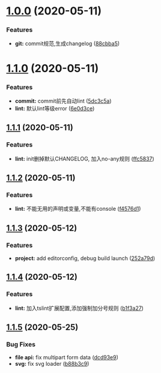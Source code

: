 


# [1.0.0](https://gitlab.oneitfarm.com/itfarm_zhangyi/idg-vue-ts/compare/0.0.0...1.0.0) (2020-05-11)


### Features

* **git:** commit规范,生成changelog ([88cbba5](https://gitlab.oneitfarm.com/itfarm_zhangyi/idg-vue-ts/commit/88cbba5d8ea24a7d68a9a34a3567cfccbfebedac))



# [1.1.0](https://gitlab.oneitfarm.com/itfarm_zhangyi/idg-vue-ts/compare/1.0.0...1.1.0) (2020-05-11)


### Features

* **commit:** commit前先自动lint ([5dc3c5a](https://gitlab.oneitfarm.com/itfarm_zhangyi/idg-vue-ts/commit/5dc3c5a8cb1ff3b1ae48f7cb52f21d5c066bbf19))
* **lint:** 默认lint等级error ([6e0d3ce](https://gitlab.oneitfarm.com/itfarm_zhangyi/idg-vue-ts/commit/6e0d3ceff396a3e4e93688bf1702589acf418390))



## [1.1.1](https://gitlab.oneitfarm.com/itfarm_zhangyi/idg-vue-ts/compare/1.1.0...1.1.1) (2020-05-11)


### Features

* **lint:** init删掉默认CHANGELOG, 加入no-any规则 ([ffc5837](https://gitlab.oneitfarm.com/itfarm_zhangyi/idg-vue-ts/commit/ffc5837be5d70dc55fbd98ca53f5492484eac626))



## [1.1.2](https://gitlab.oneitfarm.com/itfarm_zhangyi/idg-vue-ts/compare/1.1.1...1.1.2) (2020-05-11)


### Features

* **lint:** 不能无用的声明或变量,不能有console ([f4576d1](https://gitlab.oneitfarm.com/itfarm_zhangyi/idg-vue-ts/commit/f4576d142283f4d816e4d79c81fa3551b44986e7))



## [1.1.3](https://gitlab.oneitfarm.com/itfarm_zhangyi/idg-vue-ts/compare/1.1.2...1.1.3) (2020-05-12)


### Features

* **project:** add editorconfig, debug build launch ([252a79d](https://gitlab.oneitfarm.com/itfarm_zhangyi/idg-vue-ts/commit/252a79db0da8041669f19a6f3bdd48a5dd495462))



## [1.1.4](https://gitlab.oneitfarm.com/itfarm_zhangyi/idg-vue-ts/compare/1.1.3...1.1.4) (2020-05-12)


### Features

* **lint:** 加入tslint扩展配置,添加强制加分号规则 ([b1f3a27](https://gitlab.oneitfarm.com/itfarm_zhangyi/idg-vue-ts/commit/b1f3a272c905748b319f2b3c2de127ee885caeab))



## [1.1.5](https://gitlab.oneitfarm.com/itfarm_zhangyi/idg-vue-ts/compare/1.1.4...1.1.5) (2020-05-25)


### Bug Fixes

* **file api:** fix multipart form data ([dcd93e9](https://gitlab.oneitfarm.com/itfarm_zhangyi/idg-vue-ts/commit/dcd93e98f574567ee9d667effa2184057328029f))
* **svg:** fix svg loader ([b88b3c9](https://gitlab.oneitfarm.com/itfarm_zhangyi/idg-vue-ts/commit/b88b3c96a2476fd57e013d9f4ef14bad36184b5c))



